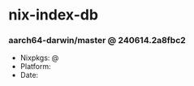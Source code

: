 # nix-index-db
### aarch64-darwin/master @ 240614.2a8fbc2
- Nixpkgs: @[](https://github.com/NixOS/nixpkgs/commit/2a8fbc2227dabb3827a1b98d18660672e138e9ef)
- Platform: 
- Date: 
